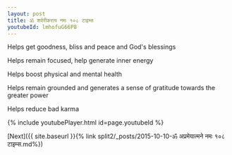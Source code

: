 ```yaml
---
layout: post
title: ॐ शर्वरीकराय नमः १०८ टाइम्स
youtubeId: lmhofuG66P8
---
```

 
 
Helps get goodness, bliss and peace and God's blessings
 
Helps remain focused, help generate inner energy 
 
Helps boost physical and mental health 
 
Helps remain grounded and generates a sense of gratitude towards the greater power 
 
Helps reduce bad karma
 
 
 
 


{% include youtubePlayer.html id=page.youtubeId %}
 
[Next]({{ site.baseurl }}{% link  split2/_posts/2015-10-10-ॐ अप्रमेयात्मने नमः १०८ टाइम्स.md%})
 
